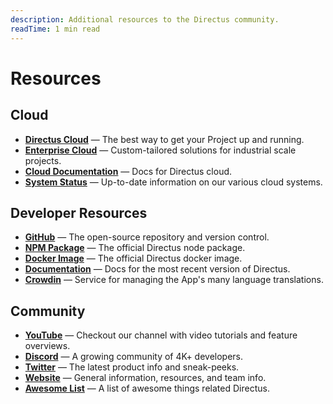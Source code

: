 ```yaml
---
description: Additional resources to the Directus community.
readTime: 1 min read
---
```


# Resources

## Cloud

- **[Directus Cloud](https://directus.cloud)** — The best way to get your Project up and running.
- **[Enterprise Cloud](https://directus.io/contact)** — Custom-tailored solutions for industrial scale projects.
- **[Cloud Documentation](/cloud/overview)** — Docs for Directus cloud.
- **[System Status](https://status.directus.cloud)** — Up-to-date information on our various cloud systems.

## Developer Resources

- **[GitHub](https://github.com/directus/directus)** — The open-source repository and version control.
- **[NPM Package](https://www.npmjs.com/package/directus)** — The official Directus node package.
- **[Docker Image](https://hub.docker.com/r/directus/directus)** — The official Directus docker image.
- **[Documentation](https://docs.directus.io)** — Docs for the most recent version of Directus.
- **[Crowdin](https://locales.directus.io/)** — Service for managing the App's many language translations.

## Community

- **[YouTube](https://www.youtube.com/c/DirectusVideos)** — Checkout our channel with video tutorials and feature
  overviews.
- **[Discord](https://directus.chat)** — A growing community of 4K+ developers.
- **[Twitter](https://twitter.com/directus)** — The latest product info and sneak-peeks.
- **[Website](https://directus.io)** — General information, resources, and team info.
- **[Awesome List](https://github.com/directus-community/awesome-directus)** — A list of awesome things related
  Directus.
